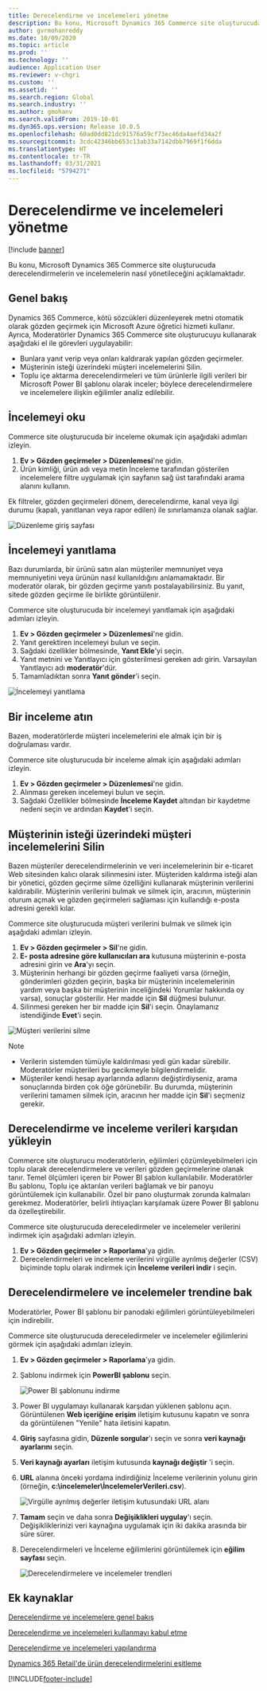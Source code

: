 ```yaml
---
title: Derecelendirme ve incelemeleri yönetme
description: Bu konu, Microsoft Dynamics 365 Commerce site oluşturucuda derecelendirmelerin ve incelemelerin nasıl yönetileceğini açıklamaktadır.
author: gvrmohanreddy
ms.date: 10/09/2020
ms.topic: article
ms.prod: ''
ms.technology: ''
audience: Application User
ms.reviewer: v-chgri
ms.custom: ''
ms.assetid: ''
ms.search.region: Global
ms.search.industry: ''
ms.author: gmohanv
ms.search.validFrom: 2019-10-01
ms.dyn365.ops.version: Release 10.0.5
ms.openlocfilehash: 60ad0dd821dc91576a59cf73ec46da4aefd34a2f
ms.sourcegitcommit: 3cdc42346bb653c13ab33a7142dbb7969f1f6dda
ms.translationtype: HT
ms.contentlocale: tr-TR
ms.lasthandoff: 03/31/2021
ms.locfileid: "5794271"
---
```

# <a name="manage-ratings-and-reviews"></a>Derecelendirme ve incelemeleri yönetme

[!include [banner](includes/banner.md)]

Bu konu, Microsoft Dynamics 365 Commerce site oluşturucuda derecelendirmelerin ve incelemelerin nasıl yönetileceğini açıklamaktadır.

## <a name="overview"></a>Genel bakış

Dynamics 365 Commerce, kötü sözcükleri düzenleyerek metni otomatik olarak gözden geçirmek için Microsoft Azure öğretici hizmeti kullanır. Ayrıca, Moderatörler  Dynamics 365 Commerce site oluşturucuyu kullanarak aşağıdaki el ile görevleri uygulayabilir:

- Bunlara yanıt verip veya onları kaldırarak yapılan gözden geçirmeler.
- Müşterinin isteği üzerindeki müşteri incelemelerini Silin.
- Toplu içe aktarma derecelendirmeleri ve tüm ürünlerle ilgili verileri bir Microsoft Power BI şablonu olarak inceler; böylece derecelendirmelere ve incelemelere ilişkin eğilimler analiz edilebilir.

## <a name="read-a-review"></a>İncelemeyi oku 

Commerce site oluşturucuda bir inceleme okumak için aşağıdaki adımları izleyin.

1. **Ev \> Gözden geçirmeler \> Düzenlemesi**'ne gidin.
1. Ürün kimliği, ürün adı veya metin İnceleme tarafından gösterilen incelemelere filtre uygulamak için sayfanın sağ üst tarafındaki arama alanını kullanın.

Ek filtreler, gözden geçirmeleri dönem, derecelendirme, kanal veya ilgi durumu (kapalı, yanıtlanan veya rapor edilen) ile sınırlamanıza olanak sağlar.

![Düzenleme giriş sayfası](media/rnr-moderation-home.png) 

## <a name="respond-to-a-review"></a>İncelemeyi yanıtlama 

Bazı durumlarda, bir ürünü satın alan müşteriler memnuniyet veya memnuniyetini veya ürünün nasıl kullanıldığını anlamamaktadır. Bir moderatör olarak, bir gözden geçirme yanıtı postalayabilirsiniz. Bu yanıt, sitede gözden geçirme ile birlikte görüntülenir. 

Commerce site oluşturucuda bir incelemeyi yanıtlamak için aşağıdaki adımları izleyin.

1. **Ev \> Gözden geçirmeler \> Düzenlemesi**'ne gidin.
1. Yanıt gerektiren incelemeyi bulun ve seçin.
1. Sağdaki özellikler bölmesinde, **Yanıt Ekle**'yi seçin.
1. Yanıt metnini ve Yanıtlayıcı için gösterilmesi gereken adı girin. Varsayılan Yanıtlayıcı adı **moderatör**'dür.
1. Tamamladıktan sonra **Yanıt gönder**'i seçin.

![İncelemeyi yanıtlama](media/rnr-moderation-response.png) 

## <a name="take-down-a-review"></a>Bir inceleme atın 

Bazen, moderatörlerde müşteri incelemelerini ele almak için bir iş doğrulaması vardır. 

Commerce site oluşturucuda bir inceleme almak için aşağıdaki adımları izleyin.

1. **Ev \> Gözden geçirmeler \> Düzenlemesi**'ne gidin.
1. Alınması gereken incelemeyi bulun ve seçin.
1. Sağdaki Özellikler bölmesinde **İnceleme Kaydet** altından bir kaydetme nedeni seçin ve ardından **Kaydet**'i seçin.
    
## <a name="delete-a-customers-reviews-at-the-customers-request"></a>Müşterinin isteği üzerindeki müşteri incelemelerini Silin 

Bazen müşteriler derecelendirmelerinin ve veri incelemelerinin bir e-ticaret Web sitesinden kalıcı olarak silinmesini ister. Müşteriden kaldırma isteği alan bir yönetici, gözden geçirme silme özelliğini kullanarak müşterinin verilerini kaldırabilir. Müşterinin verilerini bulmak ve silmek için, aracının, müşterinin oturum açmak ve gözden geçirmeleri sağlaması için kullandığı e-posta adresini gerekli kılar. 

Commerce site oluşturucuda müşteri verilerini bulmak ve silmek için aşağıdaki adımları izleyin.

1. **Ev \> Gözden geçirmeler \> Sil**'ne gidin.
1. **E- posta adresine göre kullanıcıları ara** kutusuna müşterinin e-posta adresini girin ve **Ara**'yı seçin.
1. Müşterinin herhangi bir gözden geçirme faaliyeti varsa (örneğin, gönderimleri gözden geçirin, başka bir müşterinin incelemelerinin yardım veya başka bir müşterinin inceliğindeki Yorumlar hakkında oy varsa), sonuçlar gösterilir. Her madde için **Sil** düğmesi bulunur.
1. Silinmesi gereken her bir madde için **Sil**'i seçin. Onaylamanız istendiğinde **Evet**'i seçin. 
    
![Müşteri verilerini silme](media/rnr-moderation-delete-reviews.png) 

> [!NOTE]
> - Verilerin sistemden tümüyle kaldırılması yedi gün kadar sürebilir. Moderatörler müşterileri bu gecikmeyle bilgilendirmelidir.
> - Müşteriler kendi hesap ayarlarında adlarını değiştirdiyseniz, arama sonuçlarında birden çok öğe görünebilir. Bu durumda, müşterinin verilerini tamamen silmek için, aracının her madde için **Sil**'i seçmeniz gerekir. 

## <a name="download-ratings-and-reviews-data"></a>Derecelendirme ve inceleme verileri karşıdan yükleyin

Commerce site oluşturucu moderatörlerin, eğilimleri çözümleyebilmeleri için toplu olarak derecelendirmelere ve verileri gözden geçirmelerine olanak tanır. Temel ölçümleri içeren bir Power BI şablon kullanılabilir. Moderatörler Bu şablonu, Toplu içe aktarılan verileri bağlamak ve bir panoyu görüntülemek için kullanabilir. Özel bir pano oluşturmak zorunda kalmaları gerekmez. Moderatörler, belirli ihtiyaçları karşılamak üzere Power BI şablonu da özelleştirebilir. 

Commerce site oluşturucuda dereceledirmeler ve incelemeler verilerini indirmek için aşağıdaki adımları izleyin.

1. **Ev \> Gözden geçirmeler \> Raporlama**'ya gidin.
1. Derecelendirmeleri ve inceleme verilerini virgülle ayrılmış değerler (CSV) biçiminde toplu olarak indirmek için **İnceleme verileri indir** i seçin.

## <a name="view-ratings-and-reviews-trends"></a>Derecelendirmelere ve incelemeler trendine bak

Moderatörler, Power BI şablonu bir panodaki eğilimleri görüntüleyebilmeleri için indirebilir.

Commerce site oluşturucuda dereceledirmeler ve incelemeler eğilimlerini görmek için aşağıdaki adımları izleyin.

1. **Ev \> Gözden geçirmeler \> Raporlama**'ya gidin.
1. Şablonu indirmek için **PowerBI şablonu** seçin.

    ![Power BI şablonunu indirme](media/rnr-moderation-reports.png) 

1. Power BI uygulamayı kullanarak karşıdan yüklenen şablonu açın. Görüntülenen **Web içeriğine erişim** iletişim kutusunu kapatın ve sonra da görüntülenen "Yenile" hata iletisini kapatın.
1. **Giriş** sayfasına gidin, **Düzenle sorgular**'ı seçin ve sonra **veri kaynağı ayarlarını** seçin.
1. **Veri kaynağı ayarları** iletişim kutusunda **kaynağı değiştir** 'i seçin.
1. **URL** alanına önceki yordama indirdiğiniz İnceleme verilerinin yolunu girin (örneğin, **c:\\incelemeler\\İncelemelerVerileri.csv**).

    ![Virgülle ayrılmış değerler iletişim kutusundaki URL alanı](media/rnr-powerbi-datasource-settings.png) 

1. **Tamam** seçin ve daha sonra **Değişiklikleri uygulay**'ı seçin. Değişikliklerinizi veri kaynağına uygulamak için iki dakika arasında bir süre sürer.
1. Derecelendirmeleri ve İnceleme eğilimlerini görüntülemek için **eğilim sayfası** seçin.

    ![Derecelendirmelere ve incelemeler trendleri](media/rnr-powerbi-dashboard-template.png) 
    
## <a name="additional-resources"></a>Ek kaynaklar

[Derecelendirme ve incelemelere genel bakış](ratings-reviews-overview.md)

[Derecelendirme ve incelemeleri kullanmayı kabul etme](opt-in-ratings-reviews.md)

[Derecelendirme ve incelemeleri yapılandırma](configure-ratings-reviews.md)

[Dynamics 365 Retail'de ürün derecelendirmelerini eşitleme](sync-product-ratings.md)


[!INCLUDE[footer-include](../includes/footer-banner.md)]